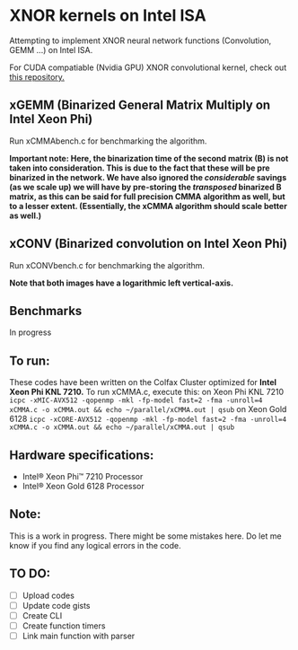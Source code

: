 # XNOR kernels on Intel ISA
Attempting to implement XNOR neural network functions (Convolution, GEMM ...) on Intel ISA.

For CUDA compatiable (Nvidia GPU) XNOR convolutional kernel, check out [this repository.](https://github.com/akhauriyash/XNOR-convolution)

## xGEMM (Binarized General Matrix Multiply on Intel Xeon Phi)

Run xCMMAbench.c for benchmarking the algorithm.

**Important note: Here, the binarization time of the second matrix (B) is not taken into consideration.
                  This is due to the fact that these will be pre binarized in the network. 
                  We have also ignored the _considerable_ savings (as we scale up) we will have by pre-storing
                  the _transposed_ binarized B matrix, as this can be said for full precision CMMA algorithm as well,
                  but to a lesser extent. (Essentially, the xCMMA algorithm should scale better as well.)**
                  
## xCONV (Binarized convolution on Intel Xeon Phi)

Run xCONVbench.c for benchmarking the algorithm.

**Note that both images have a logarithmic left vertical-axis.**

## Benchmarks
In progress

## To run:
   These codes have been written on the Colfax Cluster optimized for **Intel Xeon Phi KNL 7210.**
   To run xCMMA.c, execute this:
   on Xeon Phi KNL 7210
   `icpc -xMIC-AVX512 -qopenmp -mkl -fp-model fast=2 -fma -unroll=4 xCMMA.c -o xCMMA.out && echo ~/parallel/xCMMA.out | qsub`
   on Xeon Gold 6128
   `icpc -xCORE-AVX512 -qopenmp -mkl -fp-model fast=2 -fma -unroll=4 xCMMA.c -o xCMMA.out && echo ~/parallel/xCMMA.out | qsub`
  
##  Hardware specifications:
  * Intel® Xeon Phi™ 7210 Processor
  * Intel® Xeon Gold 6128 Processor
    
##  Note:
  This is a work in progress. There might be some mistakes here. 
  Do let me know if you find any logical errors in the code.
 
##  TO DO:
  - [ ] Upload codes
  - [ ] Update code gists
  - [ ] Create CLI
  - [ ] Create function timers
  - [ ] Link main function with parser
